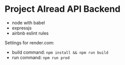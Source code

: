 # Project AIread API Backend

* node with babel
* expressjs
* airbnb eslint rules

Settings for render.com:
* build command:  `npm install && npm run build`
* run command:  `npm run prod`

